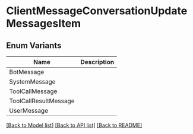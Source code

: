 # ClientMessageConversationUpdateMessagesItem

## Enum Variants

| Name | Description |
|---- | -----|
| BotMessage |  |
| SystemMessage |  |
| ToolCallMessage |  |
| ToolCallResultMessage |  |
| UserMessage |  |

[[Back to Model list]](../README.md#documentation-for-models) [[Back to API list]](../README.md#documentation-for-api-endpoints) [[Back to README]](../README.md)


